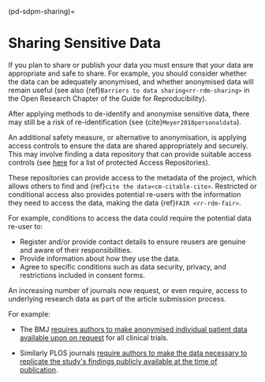 (pd-sdpm-sharing)=
# Sharing Sensitive Data

If you plan to share or publish your data you must ensure that your data are appropriate and safe to share. For example, you should consider whether the data can be adequately anonymised, and whether anonymised data will remain useful (see also {ref}`Barriers to data sharing<rr-rdm-sharing>` in the Open Research Chapter of the Guide for Reproducibility).

After applying methods to de-identify and anonymise sensitive data, there may still be a risk of re-identification (see {cite}`Meyer2018personaldata`).

An additional safety measure, or alternative to anonymisation, is applying access controls to ensure the data are shared appropriately and securely. This may involve finding a data repository that can provide suitable access controls (see [here](https://osf.io/tvyxz/wiki/8.%20Approved%20Protected%20Access%20Repositories/) for a list of protected Access Repositories).

These repositories can provide access to the metadata of the project, which allows others to find and {ref}`cite the data<cm-citable-cite>`. Restricted or conditional access also provides potential re-users with the information they need to access the data, making the data {ref}`FAIR <rr-rdm-fair>`.

For example, conditions to access the data could require the potential data re-user to:
  * Register and/or provide contact details to ensure reusers are genuine and aware of their responsibilities.
  * Provide information about how they use the data.
  * Agree to specific conditions such as data security, privacy, and restrictions included in consent forms.

An increasing number of journals now request, or even require, access to underlying research data as part of the article submission process.

For example:
* The BMJ [requires authors to make anonymised individual patient data available upon on request](https://www.bmj.com/content/350/bmj.h2373) for all clinical trials.

* Similarly PLOS journals [require authors to make the data necessary to replicate the study's findings publicly available at the time of publication](https://journals.plos.org/plosone/s/data-availability).
